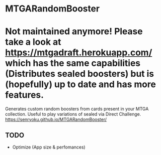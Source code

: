 # MTGARandomBooster

# Not maintained anymore! Please take a look at https://mtgadraft.herokuapp.com/ which has the same capabilities (Distributes sealed boosters) but is (hopefully) up to date and has more features.

Generates custom random boosters from cards present in your MTGA collection.
Useful to play variations of sealed via Direct Challenge.
https://senryoku.github.io/MTGARandomBooster/

## TODO
 * Optimize (App size & perfomances)